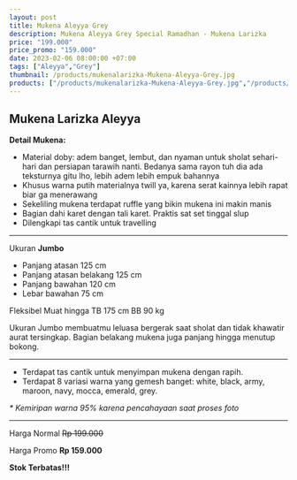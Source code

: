 ```yaml
---
layout: post
title: Mukena Aleyya Grey
description: Mukena Aleyya Grey Special Ramadhan - Mukena Larizka
price: "199.000"
price_promo: "159.000"
date: 2023-02-06 08:00:00 +07:00
tags: ["Aleyya","Grey"]
thumbnail: /products/mukenalarizka-Mukena-Aleyya-Grey.jpg
products: ["/products/mukenalarizka-Mukena-Aleyya-Grey.jpg","/products/mukenalarizka-Mukena-Aleyya-All-Color.jpg"]
---
```


## Mukena Larizka Aleyya ##

**Detail Mukena:**

* Material doby: adem banget, lembut, dan nyaman untuk sholat sehari-hari dan persiapan tarawih nanti. Bedanya sama rayon tuh dia ada teksturnya gitu lho, lebih adem lebih empuk bahannya
* Khusus warna putih materialnya twill ya, karena serat kainnya lebih rapat biar ga menerawang
* Sekeliling mukena terdapat ruffle yang bikin mukena ini makin manis
* Bagian dahi karet dengan tali karet. Praktis sat set tinggal slup
* Dilengkapi tas cantik untuk travelling

---

Ukuran **Jumbo**

* Panjang atasan 125 cm
* Panjang atasan belakang 125 cm
* Panjang bawahan 120 cm
* Lebar bawahan 75 cm

Fleksibel Muat hingga TB 175 cm BB 90 kg

Ukuran Jumbo membuatmu leluasa bergerak saat sholat dan tidak khawatir aurat tersingkap. Bagian belakang mukena juga panjang hingga menutup bokong.

---

* Terdapat tas cantik untuk menyimpan mukena dengan rapih.
* Terdapat 8 variasi warna yang gemesh banget: white, black, army, maroon, navy, mocca, emerald, grey.

_* Kemiripan warna 95% karena pencahayaan saat proses foto_

---

Harga Normal ~~Rp 199.000~~

Harga Promo **Rp 159.000**

**Stok Terbatas!!!**
